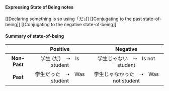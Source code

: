 
#### Expressing State of Being notes
[[Declaring something is so using「だ」]]
[[Conjugating to the past state-of-being]]
[[Conjugating to the negative state-of-being]]


#### Summary of state-of-being
|          |          **Positive**          |               **Negative**               |
|:--------:|:--------------------------:|:------------------------------------:|
| **Non-Past** |  学生 (だ)　➝　Is student  |   学生じゃない　➝　Is not student    |
|   **Past**   | 学生だった　➝　Was student | 学生じゃなかった　➝　Was not student |
